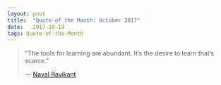 ```yaml
---
layout:	post
title:	"Quote of the Month: October 2017"
date:	2017-10-19
tags: Quote-of-the-Month
---
```


  
> “The tools for learning are abundant. It’s the desire to learn that’s scarce.”
> 
> — [Naval Ravikant](https://medium.com/u/67f5049293c7)  
